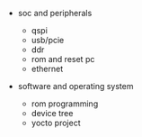 * soc and peripherals
    - qspi
    - usb/pcie
    - ddr
    - rom and reset pc
    - ethernet
    
* software and operating system
    - rom programming
    - device tree
    - yocto project
